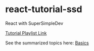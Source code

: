 # react-tutorial-ssd
React with SuperSimpleDev

[Tutorial Playlist Link](https://www.youtube.com/playlist?list=PLEPye7A7EcQaJupAt4yTtJx3K-uUuj8si)

See the summarized topics here: [Basics](basics.md)